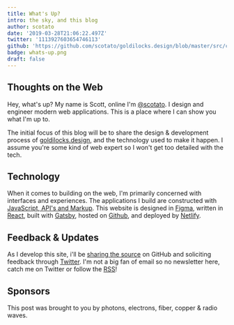 ```yaml
---
title: What's Up?
intro: the sky, and this blog
author: scotato
date: '2019-03-28T21:06:22.497Z'
twitter: '1113927603654746113'
github: 'https://github.com/scotato/goldilocks.design/blob/master/src/content/blog/whats-up/whats-up.md'
badge: whats-up.png
draft: false
---
```


## Thoughts on the Web
Hey, what's up? My name is Scott, online I'm [@scotato](https://twitter.com/scotato). I design and engineer modern web applications. This is a place where I can show you what I'm up to.

The initial focus of this blog will be to share the design & development process of [goldilocks.design](https://goldilocks.design), and the technology used to make it happen. I assume you're some kind of web expert so I won't get too detailed with the tech.

## Technology
When it comes to building on the web, I'm primarily concerned with interfaces and experiences. The applications I build are constructed with [JavaScript, API's and Markup](https://jamstack.org/). This website is designed in [Figma](http://figma.com/), written in [React](http://reactjs.org/), built with [Gatsby](https://www.gatsbyjs.org/), hosted on [Github](https://github.com/scotato/goldilocks.design), and deployed by [Netlify](https://www.netlify.com/).

## Feedback & Updates
As I develop this site, i'll be [sharing the source](https://github.com/scotato/goldilocks.design) on GitHub and soliciting feedback through [Twitter](https://twitter.com/scotato). I'm not a big fan of email so no newsletter here, catch me on Twitter or follow the [RSS](https://goldilocks.design/rss.xml)!

## Sponsors
This post was brought to you by photons, electrons, fiber, copper & radio waves.

